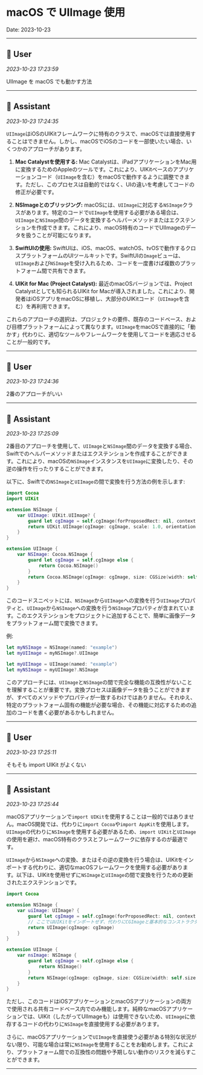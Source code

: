 # macOS で UIImage 使用

Date: 2023-10-23

---

## 👤 User
*2023-10-23 17:23:59*

UIImage を macOS でも動かす方法

---

## 🤖 Assistant
*2023-10-23 17:24:35*

`UIImage`はiOSのUIKitフレームワークに特有のクラスで、macOSでは直接使用することはできません。しかし、macOSでiOSのコードを一部使いたい場合、いくつかのアプローチがあります。

1. **Mac Catalystを使用する:**
   Mac Catalystは、iPadアプリケーションをMac用に変換するためのAppleのツールです。これにより、UIKitベースのアプリケーションコード（`UIImage`を含む）をmacOSで動作するように調整できます。ただし、このプロセスは自動的ではなく、UIの違いを考慮してコードの修正が必要です。

2. **NSImageとのブリッジング:**
   macOSには、`UIImage`に対応する`NSImage`クラスがあります。特定のコードで`UIImage`を使用する必要がある場合は、`UIImage`と`NSImage`間のデータを変換するヘルパーメソッドまたはエクステンションを作成できます。これにより、macOS特有のコードでUIImageのデータを扱うことが可能になります。

3. **SwiftUIの使用:**
   SwiftUIは、iOS、macOS、watchOS、tvOSで動作するクロスプラットフォームのUIツールキットです。SwiftUIの`Image`ビューは、`UIImage`および`NSImage`を受け入れるため、コードを一度書けば複数のプラットフォーム間で共有できます。

4. **UIKit for Mac (Project Catalyst):**
   最近のmacOSバージョンでは、Project Catalystとしても知られるUIKit for Macが導入されました。これにより、開発者はiOSアプリをmacOSに移植し、大部分のUIKitコード（`UIImage`を含む）を再利用できます。

これらのアプローチの選択は、プロジェクトの要件、既存のコードベース、および目標プラットフォームによって異なります。`UIImage`をmacOSで直接的に「動かす」代わりに、適切なツールやフレームワークを使用してコードを適応させることが一般的です。

---

## 👤 User
*2023-10-23 17:24:36*

2番のアプローチがいい

---

## 🤖 Assistant
*2023-10-23 17:25:09*

2番目のアプローチを使用して、`UIImage`と`NSImage`間のデータを変換する場合、Swiftでのヘルパーメソッドまたはエクステンションを作成することができます。これにより、macOSの`NSImage`インスタンスを`UIImage`に変換したり、その逆の操作を行ったりすることができます。

以下に、Swiftでの`NSImage`と`UIImage`の間で変換を行う方法の例を示します:

```swift
import Cocoa
import UIKit

extension NSImage {
    var UIImage: UIKit.UIImage? {
        guard let cgImage = self.cgImage(forProposedRect: nil, context: nil, hints: nil) else { return nil }
        return UIKit.UIImage(cgImage: cgImage, scale: 1.0, orientation: .up)
    }
}

extension UIImage {
    var NSImage: Cocoa.NSImage {
        guard let cgImage = self.cgImage else {
            return Cocoa.NSImage()
        }
        return Cocoa.NSImage(cgImage: cgImage, size: CGSize(width: self.size.width, height: self.size.height))
    }
}
```

このコードスニペットには、`NSImage`から`UIImage`への変換を行う`UIImage`プロパティと、`UIImage`から`NSImage`への変換を行う`NSImage`プロパティが含まれています。このエクステンションをプロジェクトに追加することで、簡単に画像データをプラットフォーム間で変換できます。

例:
```swift
let myNSImage = NSImage(named: "example")
let myUIImage = myNSImage?.UIImage

let myUIImage = UIImage(named: "example")
let myNSImage = myUIImage?.NSImage
```

このアプローチには、`UIImage`と`NSImage`の間で完全な機能の互換性がないことを理解することが重要です。変換プロセスは画像データを扱うことができますが、すべてのメソッドやプロパティが一致するわけではありません。それゆえ、特定のプラットフォーム固有の機能が必要な場合、その機能に対応するための追加のコードを書く必要があるかもしれません。

---

## 👤 User
*2023-10-23 17:25:11*

そもそも import UIKit がよくない

---

## 🤖 Assistant
*2023-10-23 17:25:44*

macOSアプリケーションで`import UIKit`を使用することは一般的ではありません。macOS開発では、代わりに`import Cocoa`や`import AppKit`を使用します。`UIImage`の代わりに`NSImage`を使用する必要があるため、`import UIKit`と`UIImage`の使用を避け、macOS特有のクラスとフレームワークに依存するのが最適です。

`UIImage`から`NSImage`への変換、またはその逆の変換を行う場合は、UIKitをインポートする代わりに、適切なmacOSフレームワークを使用する必要があります。以下は、UIKitを使用せずに`NSImage`と`UIImage`の間で変換を行うための更新されたエクステンションです。

```swift
import Cocoa

extension NSImage {
    var uiImage: UIImage? {
        guard let cgImage = self.cgImage(forProposedRect: nil, context: nil, hints: nil) else { return nil }
        // ここではUIKitをインポートせず、代わりにCGImageと基本的なコンストラクタを使用します。
        return UIImage(cgImage: cgImage)
    }
}

extension UIImage {
    var nsImage: NSImage {
        guard let cgImage = self.cgImage else {
            return NSImage()
        }
        return NSImage(cgImage: cgImage, size: CGSize(width: self.size.width, height: self.size.height))
    }
}
```

ただし、このコードはiOSアプリケーションとmacOSアプリケーションの両方で使用される共有コードベース内でのみ機能します。純粋なmacOSアプリケーションでは、UIKit（したがってUIImageも）は使用できないため、`UIImage`に依存するコードの代わりに`NSImage`を直接使用する必要があります。

さらに、macOSアプリケーションで`UIImage`を直接使う必要がある特別な状況がない限り、可能な場合は常に`NSImage`を使用することをお勧めします。これにより、プラットフォーム間での互換性の問題や予期しない動作のリスクを減らすことができます。

---
